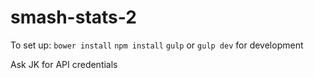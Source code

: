 smash-stats-2
=============

To set up:
`bower install`
`npm install`
`gulp` or `gulp dev` for development

Ask JK for API credentials
